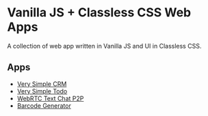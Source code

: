 # Vanilla JS + Classless CSS Web Apps

A collection of web app written in Vanilla JS and UI in Classless CSS.

## Apps

- [Very Simple CRM](./very-simple-crm/)
- [Very Simple Todo](./very-simple-todo/)
- [WebRTC Text Chat P2P](./webrtc-text-chat/)
- [Barcode Generator](./barcode-generator/)
